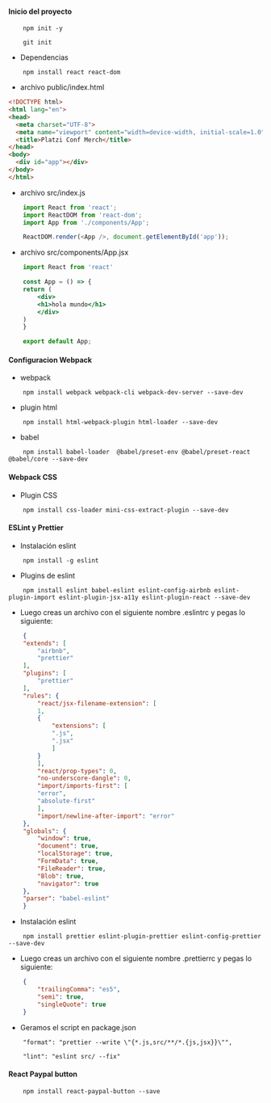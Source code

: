 #### Inicio del proyecto

```console
    npm init -y
```


```console
    git init
```

* Dependencias

```console
    npm install react react-dom
```

* archivo public/index.html

```html
<!DOCTYPE html>
<html lang="en">
<head>
  <meta charset="UTF-8">
  <meta name="viewport" content="width=device-width, initial-scale=1.0">
  <title>Platzi Conf Merch</title>
</head>
<body>
  <div id="app"></div>
</body>
</html>
```

* archivo src/index.js

```javascript
    import React from 'react';
    import ReactDOM from 'react-dom';
    import App from './components/App';

    ReactDOM.render(<App />, document.getElementById('app'));
```

* archivo src/components/App.jsx

```jsx
    import React from 'react'

    const App = () => {
    return (
        <div>
        <h1>hola mundo</h1>
        </div>
    )
    }

    export default App;
```

#### Configuracion Webpack

* webpack

```console
    npm install webpack webpack-cli webpack-dev-server --save-dev
```

* plugin html

```console
    npm install html-webpack-plugin html-loader --save-dev
```

* babel

```console
    npm install babel-loader  @babel/preset-env @babel/preset-react @babel/core --save-dev
```

#### Webpack CSS

* Plugin CSS

```console
    npm install css-loader mini-css-extract-plugin --save-dev
```

#### ESLint y Prettier

* Instalación eslint

```
    npm install -g eslint
```

* Plugins de eslint

```
    npm install eslint babel-eslint eslint-config-airbnb eslint-plugin-import eslint-plugin-jsx-a11y eslint-plugin-react --save-dev
```

* Luego creas un archivo con el siguiente nombre .eslintrc y pegas lo siguiente:

```json
    {
    "extends": [
        "airbnb",
        "prettier"
    ],
    "plugins": [
        "prettier"
    ],
    "rules": {
        "react/jsx-filename-extension": [
        1,
        {
            "extensions": [
            ".js",
            ".jsx"
            ]
        }
        ],
        "react/prop-types": 0,
        "no-underscore-dangle": 0,
        "import/imports-first": [
        "error",
        "absolute-first"
        ],
        "import/newline-after-import": "error"
    },
    "globals": {
        "window": true,
        "document": true,
        "localStorage": true,
        "FormData": true,
        "FileReader": true,
        "Blob": true,
        "navigator": true
    },
    "parser": "babel-eslint"
    }
```

* Instalación eslint

```console
    npm install prettier eslint-plugin-prettier eslint-config-prettier --save-dev
```

* Luego creas un archivo con el siguiente nombre .prettierrc y pegas lo siguiente:

```json
    {
        "trailingComma": "es5",
        "semi": true,
        "singleQuote": true
    }
```

* Geramos el script en package.json

```
    "format": "prettier --write \"{*.js,src/**/*.{js,jsx}}\"",
```

```
    "lint": "eslint src/ --fix"
```

#### React Paypal button

```
    npm install react-paypal-button --save
```